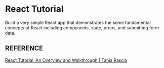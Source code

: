 # React Tutorial

Build a very simple React app that demonstrates the some fundamental concepts of React including components, state, props, and submitting form data.

## REFERENCE

[React Tutorial: An Overview and Walkthrough | Tania Rascia](https://www.taniarascia.com/getting-started-with-react/)
